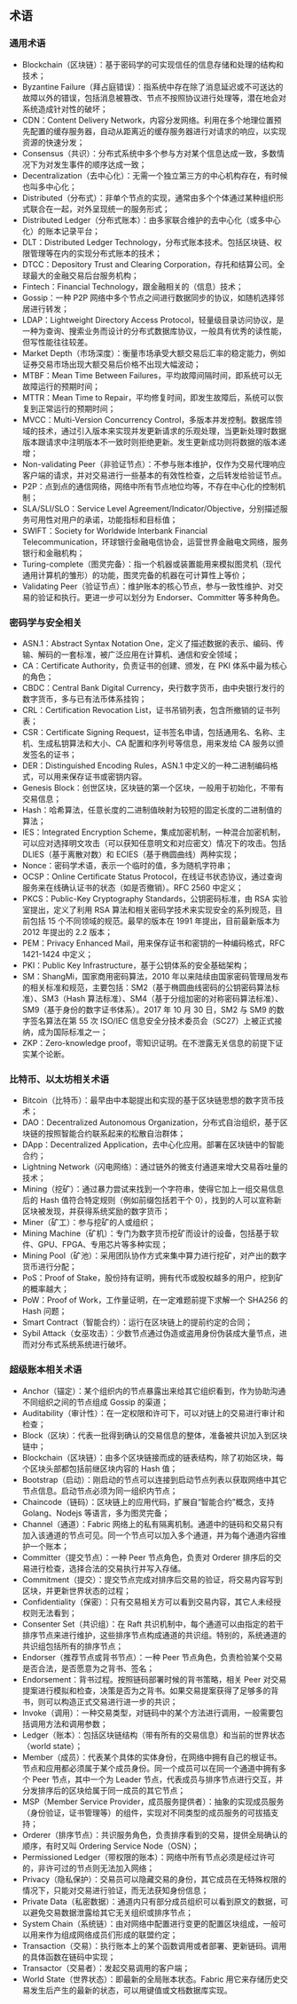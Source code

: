 ## 术语

### 通用术语

* Blockchain（区块链）：基于密码学的可实现信任的信息存储和处理的结构和技术；
* Byzantine Failure（拜占庭错误）：指系统中存在除了消息延迟或不可送达的故障以外的错误，包括消息被篡改、节点不按照协议进行处理等，潜在地会对系统造成针对性的破坏；
* CDN：Content Delivery Network，内容分发网络。利用在多个地理位置预先配置的缓存服务器，自动从距离近的缓存服务器进行对请求的响应，以实现资源的快速分发；
* Consensus（共识）：分布式系统中多个参与方对某个信息达成一致，多数情况下为对发生事件的顺序达成一致；
* Decentralization（去中心化）：无需一个独立第三方的中心机构存在，有时候也叫多中心化；
* Distributed（分布式）：非单个节点的实现，通常由多个个体通过某种组织形式联合在一起，对外呈现统一的服务形式；
* Distributed Ledger（分布式账本）：由多家联合维护的去中心化（或多中心化）的账本记录平台；
* DLT：Distributed Ledger Technology，分布式账本技术。包括区块链、权限管理等在内的实现分布式账本的技术；
* DTCC：Depository Trust and Clearing Corporation，存托和结算公司。全球最大的金融交易后台服务机构；
* Fintech：Financial Technology，跟金融相关的（信息）技术；
* Gossip：一种 P2P 网络中多个节点之间进行数据同步的协议，如随机选择邻居进行转发；
* LDAP：Lightweight Directory Access Protocol，轻量级目录访问协议，是一种为查询、搜索业务而设计的分布式数据库协议，一般具有优秀的读性能，但写性能往往较差。
* Market Depth（市场深度）：衡量市场承受大额交易后汇率的稳定能力，例如证券交易市场出现大额交易后价格不出现大幅波动；
* MTBF：Mean Time Between Failures，平均故障间隔时间，即系统可以无故障运行的预期时间；
* MTTR：Mean Time to Repair，平均修复时间，即发生故障后，系统可以恢复到正常运行的预期时间；
* MVCC：Multi-Version Concurrency Control，多版本并发控制。数据库领域的技术，通过引入版本来实现并发更新请求的乐观处理，当更新处理时数据版本跟请求中注明版本不一致时则拒绝更新。发生更新成功则将数据的版本递增；
* Non-validating Peer（非验证节点）：不参与账本维护，仅作为交易代理响应客户端的请求，并对交易进行一些基本的有效性检查，之后转发给验证节点。
* P2P：点到点的通信网络，网络中所有节点地位均等，不存在中心化的控制机制；
* SLA/SLI/SLO：Service Level Agreement/Indicator/Objective，分别描述服务可用性对用户的承诺，功能指标和目标值；
* SWIFT：Society for Worldwide Interbank Financial Telecommunication，环球银行金融电信协会，运营世界金融电文网络，服务银行和金融机构；
* Turing-complete（图灵完备）：指一个机器或装置能用来模拟图灵机（现代通用计算机的雏形）的功能，图灵完备的机器在可计算性上等价；
* Validating Peer（验证节点）：维护账本的核心节点，参与一致性维护、对交易的验证和执行。更进一步可以划分为 Endorser、Committer 等多种角色。

### 密码学与安全相关
* ASN.1：Abstract Syntax Notation One，定义了描述数据的表示、编码、传输、解码的一套标准，被广泛应用在计算机、通信和安全领域；
* CA：Certificate Authority，负责证书的创建、颁发，在 PKI 体系中最为核心的角色；
* CBDC：Central Bank Digital Currency，央行数字货币，由中央银行发行的数字货币，多与已有法币体系挂钩；
* CRL：Certification Revocation List，证书吊销列表，包含所撤销的证书列表；
* CSR：Certificate Signing Request，证书签名申请，包括通用名、名称、主机、生成私钥算法和大小、CA 配置和序列号等信息，用来发给 CA 服务以颁发签名的证书；
* DER：Distinguished Encoding Rules，ASN.1 中定义的一种二进制编码格式，可以用来保存证书或密钥内容。
* Genesis Block：创世区块，区块链的第一个区块，一般用于初始化，不带有交易信息；
* Hash：哈希算法，任意长度的二进制值映射为较短的固定长度的二进制值的算法；
* IES：Integrated Encryption Scheme，集成加密机制，一种混合加密机制，可以应对选择明文攻击（可以获知任意明文和对应密文）情况下的攻击。包括 DLIES（基于离散对数）和 ECIES（基于椭圆曲线）两种实现；
* Nonce：密码学术语，表示一个临时的值，多为随机字符串；
* OCSP：Online Certificate Status Protocol，在线证书状态协议，通过查询服务来在线确认证书的状态（如是否撤销）。RFC 2560 中定义；
* PKCS：Public-Key Cryptography Standards，公钥密码标准，由 RSA 实验室提出，定义了利用 RSA 算法和相关密码学技术来实现安全的系列规范，目前包括 15 个不同领域的规范。最早的版本在 1991 年提出，目前最新版本为 2012 年提出的 2.2 版本；
* PEM：Privacy Enhanced Mail，用来保存证书和密钥的一种编码格式，RFC 1421-1424 中定义；
* PKI：Public Key Infrastructure，基于公钥体系的安全基础架构；
* SM：ShangMi，国家商用密码算法，2010 年以来陆续由国家密码管理局发布的相关标准和规范，主要包括：SM2（基于椭圆曲线密码的公钥密码算法标准）、SM3（Hash 算法标准）、SM4（基于分组加密的对称密码算法标准）、SM9（基于身份的数字证书体系）。2017 年 10 月 30 日，SM2 与 SM9 的数字签名算法在第 55 次 ISO/IEC 信息安全分技术委员会（SC27）上被正式接纳，成为国际标准之一；
* ZKP：Zero-knowledge proof，零知识证明。在不泄露无关信息的前提下证实某个论断。

### 比特币、以太坊相关术语

* Bitcoin（比特币）：最早由中本聪提出和实现的基于区块链思想的数字货币技术；
* DAO：Decentralized Autonomous Organization，分布式自治组织，基于区块链的按照智能合约联系起来的松散自治群体；
* DApp：Decentralized Application，去中心化应用。部署在区块链中的智能合约；
* Lightning Network（闪电网络）：通过链外的微支付通道来增大交易吞吐量的技术；
* Mining（挖矿）：通过暴力尝试来找到一个字符串，使得它加上一组交易信息后的 Hash 值符合特定规则（例如前缀包括若干个 0），找到的人可以宣称新区块被发现，并获得系统奖励的数字货币；
* Miner（矿工）：参与挖矿的人或组织；
* Mining Machine（矿机）：专门为数字货币挖矿而设计的设备，包括基于软件、GPU、FPGA、专用芯片等多种实现；
* Mining Pool（矿池）：采用团队协作方式来集中算力进行挖矿，对产出的数字货币进行分配；
* PoS：Proof of Stake，股份持有证明，拥有代币或股权越多的用户，挖到矿的概率越大；
* PoW：Proof of Work，工作量证明，在一定难题前提下求解一个 SHA256 的 Hash 问题；
* Smart Contract（智能合约）：运行在区块链上的提前约定的合同；
* Sybil Attack（女巫攻击）：少数节点通过伪造或盗用身份伪装成大量节点，进而对分布式系统系统进行破坏。

### 超级账本相关术语

* Anchor（锚定）：某个组织内的节点暴露出来给其它组织看到，作为协助沟通不同组织之间的节点组成 Gossip 的渠道；
* Auditability（审计性）：在一定权限和许可下，可以对链上的交易进行审计和检查；
* Block（区块）：代表一批得到确认的交易信息的整体，准备被共识加入到区块链中；
* Blockchain（区块链）：由多个区块链接而成的链表结构，除了初始区块，每个区块头部都包括前继区块内容的 Hash 值；
* Bootstrap（启动）：刚启动的节点可以连接到启动节点列表以获取网络中其它节点信息。启动节点必须为同一组织内节点；
* Chaincode（链码）：区块链上的应用代码，扩展自“智能合约”概念，支持 Golang、Nodejs 等语言，多为图灵完备；
* Channel（通道）：Fabric 网络上的私有隔离机制。通道中的链码和交易只有加入该通道的节点可见。同一个节点可以加入多个通道，并为每个通道内容维护一个账本；
* Committer（提交节点）：一种 Peer 节点角色，负责对 Orderer 排序后的交易进行检查，选择合法的交易执行并写入存储。
* Commitment（提交）：提交节点完成对排序后交易的验证，将交易内容写到区块，并更新世界状态的过程；
* Confidentiality（保密）：只有交易相关方可以看到交易内容，其它人未经授权则无法看到；
* Consenter Set（共识组）：在 Raft 共识机制中，每个通道可以由指定的若干排序节点来进行维护，这些排序节点构成通道的共识组。特别的，系统通道的共识组包括所有的排序节点；
* Endorser（推荐节点或背书节点）：一种 Peer 节点角色，负责检验某个交易是否合法，是否愿意为之背书、签名；
* Endorsement：背书过程。按照链码部署时候的背书策略，相关 Peer 对交易提案进行模拟和检查，决策是否为之背书。如果交易提案获得了足够多的背书，则可以构造正式交易进行进一步的共识；
* Invoke（调用）：一种交易类型，对链码中的某个方法进行调用，一般需要包括调用方法和调用参数；
* Ledger（账本）：包括区块链结构（带有所有的交易信息）和当前的世界状态（world state）；
* Member（成员）：代表某个具体的实体身份，在网络中拥有自己的根证书。节点和应用都必须属于某个成员身份。同一个成员可以在同一个通道中拥有多个 Peer 节点，其中一个为 Leader 节点，代表成员与排序节点进行交互，并分发排序后的区块给属于同一成员的其它节点；
* MSP（Member Service Provider，成员服务提供者）：抽象的实现成员服务（身份验证，证书管理等）的组件，实现对不同类型的成员服务的可拔插支持；
* Orderer（排序节点）：共识服务角色，负责排序看到的交易，提供全局确认的顺序，有时又叫 Ordering Service Node（OSN）；
* Permissioned Ledger（带权限的账本）：网络中所有节点必须是经过许可的，非许可过的节点则无法加入网络；
* Privacy（隐私保护）：交易员可以隐藏交易的身份，其它成员在无特殊权限的情况下，只能对交易进行验证，而无法获知身份信息；
* Private Data（私密数据）：通道内只有部分成员组织可以看到原文的数据，可以避免交易数据泄露给其它无关组织或排序节点；
* System Chain（系统链）：由对网络中配置进行变更的配置区块组成，一般可以用来作为组成网络成员们形成的联盟约定；
* Transaction（交易）：执行账本上的某个函数调用或者部署、更新链码。调用的具体函数在链码中实现；
* Transactor（交易者）：发起交易调用的客户端；
* World State（世界状态）：即最新的全局账本状态。Fabric 用它来存储历史交易发生后产生的最新的状态，可以用键值或文档数据库实现。
